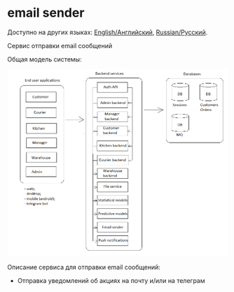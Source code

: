 # email sender

Доступно на других языках: [English/Английский](emailsender.md), [Russian/Русский](emailsender.ru.md). 

Сервис отправки email сообщений 

Общая модель системы: 

![system_overall](../img/system_overall.png)

Описание сервиса для отправки email сообщений:
- Отправка уведомлений об акциях на почту и/или на телеграм
